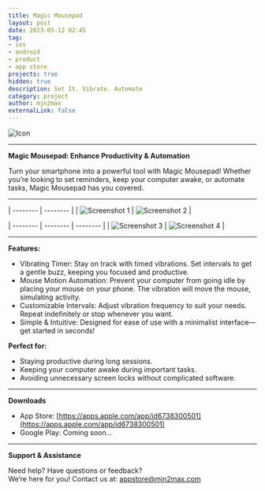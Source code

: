 ```yaml
---
title: Magic Mousepad
layout: post
date: 2023-05-12 02:45
tag:
- ios
- android
- product
- app store
projects: true
hidden: true
description: Set It. Vibrate. Automate
category: project
author: mjn2max
externalLink: false
---
```


![Icon](../assets/projects/magic-mousepad/Icon-Dark-1024x1024.png)

---

**Magic Mousepad: Enhance Productivity & Automation**

Turn your smartphone into a powerful tool with Magic Mousepad! Whether you’re looking to set reminders, keep your computer awake, or automate tasks, Magic Mousepad has you covered.

---

| -------- | -------- |
| ![Screenshot 1](../assets/projects/magic-mousepad/1.png) | ![Screenshot 2](../assets/projects/magic-mousepad/2.png) |

| -------- | -------- | -------- |
| ![Screenshot 3](../assets/projects/magic-mousepad/3.png) | ![Screenshot 4](../assets/projects/magic-mousepad/4.png) |

---

**Features:**

- Vibrating Timer: Stay on track with timed vibrations. Set intervals to get a gentle buzz, keeping you focused and productive.
- Mouse Motion Automation: Prevent your computer from going idle by placing your mouse on your phone. The vibration will move the mouse, simulating activity.
- Customizable Intervals: Adjust vibration frequency to suit your needs. Repeat indefinitely or stop whenever you want.
- Simple & Intuitive: Designed for ease of use with a minimalist interface—get started in seconds!

**Perfect for:**

- Staying productive during long sessions.
- Keeping your computer awake during important tasks.
- Avoiding unnecessary screen locks without complicated software.

---

**Downloads**

- App Store: [https://apps.apple.com/app/id6738300501](https://apps.apple.com/app/id6738300501)
- Google Play: Coming soon...

---

**Support & Assistance**

Need help? Have questions or feedback?\
We’re here for you! Contact us at: [appstore@mjn2max.com](mailto:appstore@mjn2max.com)
